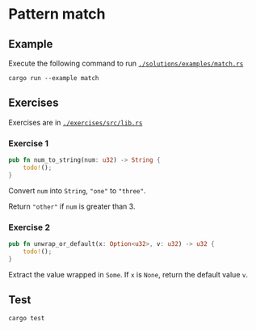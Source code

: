 # Pattern match

## Example

Execute the following command to run [`./solutions/examples/match.rs`](https://github.com/Cyfrin/rust-crash-course/blob/main/topics/pattern_match/solutions/examples/match.rs)

```shell
cargo run --example match
```

## Exercises

Exercises are in [`./exercises/src/lib.rs`](https://github.com/Cyfrin/rust-crash-course/blob/main/topics/pattern_match/exercises/src/lib.rs)

### Exercise 1

```rust
pub fn num_to_string(num: u32) -> String {
    todo!();
}
```

Convert `num` into `String`, `"one"` to `"three"`.

Return `"other"` if `num` is greater than 3.

### Exercise 2

```rust
pub fn unwrap_or_default(x: Option<u32>, v: u32) -> u32 {
    todo!();
}
```

Extract the value wrapped in `Some`. If `x` is `None`, return the default value `v`.

## Test

```shell
cargo test
```
